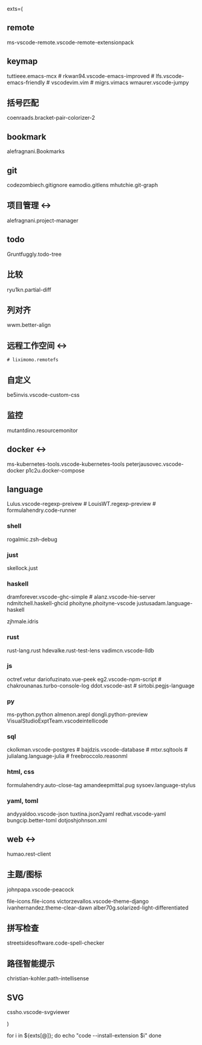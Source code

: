 exts=(

## remote
ms-vscode-remote.vscode-remote-extensionpack

## keymap
tuttieee.emacs-mcx
    # rkwan94.vscode-emacs-improved
    # lfs.vscode-emacs-friendly
    # vscodevim.vim
    # migrs.vimacs
wmaurer.vscode-jumpy

## 括号匹配
coenraads.bracket-pair-colorizer-2

## bookmark
alefragnani.Bookmarks

## git
codezombiech.gitignore
eamodio.gitlens
mhutchie.git-graph

## 项目管理 <->
alefragnani.project-manager
## todo
Gruntfuggly.todo-tree
## 比较
ryu1kn.partial-diff

## 列对齐
wwm.better-align

## 远程工作空间 <->
    # liximomo.remotefs

## 自定义
be5invis.vscode-custom-css

## 监控
mutantdino.resourcemonitor

## docker <->
ms-kubernetes-tools.vscode-kubernetes-tools
peterjausovec.vscode-docker
p1c2u.docker-compose

## language
Lulus.vscode-regexp-preivew
    # LouisWT.regexp-preview
    # formulahendry.code-runner

### shell
rogalmic.zsh-debug

### just
skellock.just

### haskell
dramforever.vscode-ghc-simple
    # alanz.vscode-hie-server
ndmitchell.haskell-ghcid
phoityne.phoityne-vscode
justusadam.language-haskell

zjhmale.idris

### rust
rust-lang.rust
hdevalke.rust-test-lens
vadimcn.vscode-lldb

### js
octref.vetur
dariofuzinato.vue-peek
eg2.vscode-npm-script
    # chakrounanas.turbo-console-log
ddot.vscode-ast
    # sirtobi.pegjs-language

### py
ms-python.python
almenon.arepl
dongli.python-preview
VisualStudioExptTeam.vscodeintellicode

### sql
ckolkman.vscode-postgres
    # bajdzis.vscode-database
    # mtxr.sqltools
    # julialang.language-julia
    # freebroccolo.reasonml

### html, css
formulahendry.auto-close-tag
amandeepmittal.pug
sysoev.language-stylus

### yaml, toml
andyyaldoo.vscode-json
tuxtina.json2yaml
redhat.vscode-yaml
bungcip.better-toml
dotjoshjohnson.xml

## web <->
humao.rest-client

## 主题/图标
johnpapa.vscode-peacock

file-icons.file-icons
victorzevallos.vscode-theme-django
ivanhernandez.theme-clear-dawn
alber70g.solarized-light-differentiated

## 拼写检查
streetsidesoftware.code-spell-checker

## 路径智能提示
christian-kohler.path-intellisense

## SVG
cssho.vscode-svgviewer

)

for i in ${exts[@]}; do
    echo "code --install-extension $i"
done

